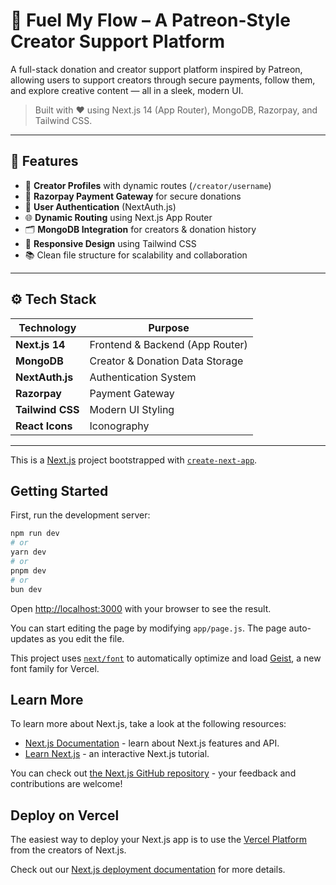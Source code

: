 # 🚀 Fuel My Flow – A Patreon-Style Creator Support Platform

A full-stack donation and creator support platform inspired by Patreon, allowing users to support creators through secure payments, follow them, and explore creative content — all in a sleek, modern UI.

> Built with ❤️ using Next.js 14 (App Router), MongoDB, Razorpay, and Tailwind CSS.

---

## 🌟 Features

- 🔐 **Creator Profiles** with dynamic routes (`/creator/username`)
- 💸 **Razorpay Payment Gateway** for secure donations
- 🧾 **User Authentication** (NextAuth.js)
- 🌐 **Dynamic Routing** using Next.js App Router
- 🗂️ **MongoDB Integration** for creators & donation history
- 🧠 **Responsive Design** using Tailwind CSS
- 📚 Clean file structure for scalability and collaboration

---

## ⚙️ Tech Stack

| Technology     | Purpose                                |
|----------------|----------------------------------------|
| **Next.js 14** | Frontend & Backend (App Router)        |
| **MongoDB**    | Creator & Donation Data Storage        |
| **NextAuth.js**| Authentication System                  |
| **Razorpay**   | Payment Gateway                        |
| **Tailwind CSS** | Modern UI Styling                   |
| **React Icons**| Iconography                            |

---
This is a [Next.js](https://nextjs.org) project bootstrapped with [`create-next-app`](https://github.com/vercel/next.js/tree/canary/packages/create-next-app).

## Getting Started

First, run the development server:

```bash
npm run dev
# or
yarn dev
# or
pnpm dev
# or
bun dev
```

Open [http://localhost:3000](http://localhost:3000) with your browser to see the result.

You can start editing the page by modifying `app/page.js`. The page auto-updates as you edit the file.

This project uses [`next/font`](https://nextjs.org/docs/app/building-your-application/optimizing/fonts) to automatically optimize and load [Geist](https://vercel.com/font), a new font family for Vercel.

## Learn More

To learn more about Next.js, take a look at the following resources:

- [Next.js Documentation](https://nextjs.org/docs) - learn about Next.js features and API.
- [Learn Next.js](https://nextjs.org/learn) - an interactive Next.js tutorial.

You can check out [the Next.js GitHub repository](https://github.com/vercel/next.js) - your feedback and contributions are welcome!

## Deploy on Vercel

The easiest way to deploy your Next.js app is to use the [Vercel Platform](https://vercel.com/new?utm_medium=default-template&filter=next.js&utm_source=create-next-app&utm_campaign=create-next-app-readme) from the creators of Next.js.

Check out our [Next.js deployment documentation](https://nextjs.org/docs/app/building-your-application/deploying) for more details.

